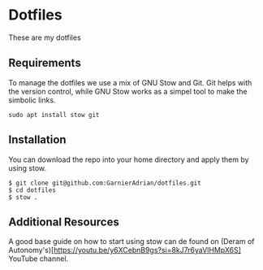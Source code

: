 # Dotfiles

These are my dotfiles


## Requirements

To manage the dotfiles we use a mix of GNU Stow and Git. Git helps with the version control, while GNU Stow works as a simpel tool to make the simbolic links. 

```
sudo apt install stow git
```

## Installation

You can download the repo into your home directory and apply them by using stow.

```
$ git clone git@github.com:GarnierAdrian/dotfiles.git
$ cd dotfiles
$ stow .
```

## Additional Resources

A good base guide on how to start using stow can de found on (Deram of Autonomy's)[https://youtu.be/y6XCebnB9gs?si=8kJ7r6yaVlHMpX6S] YouTube channel. 
